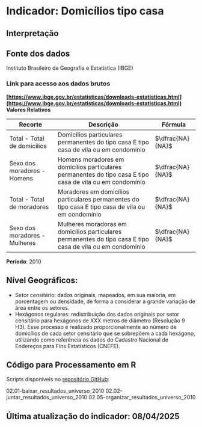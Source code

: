 # Indicador: Domicílios tipo casa

## Interpretação


## Fonte dos dados
Instituto Brasileiro de Geografia e Estatística (IBGE)

### Link para acesso aos dados brutos
**[https://www.ibge.gov.br/estatisticas/downloads-estatisticas.html](https://www.ibge.gov.br/estatisticas/downloads-estatisticas.html)**
**Valores Relativos**

|Recorte|Descrição  |Fórmula
|--|--|--|
|Total - Total de domicílios|Domicílios particulares permanentes do tipo casa E tipo casa de vila ou em condomínio|$\dfrac{NA}{NA}$|
|Sexo dos moradores - Homens|Homens moradores em domicílios particulares permanentes do tipo casa E tipo casa de vila ou em condomínio|$\dfrac{NA}{NA}$|
|Total - Total de moradores|Moradores em domicílios particulares permanentes do tipo casa E tipo casa de vila ou em condomínio|$\dfrac{NA}{NA}$|
|Sexo dos moradores - Mulheres|Mulheres moradoras em domicílios particulares permanentes do tipo casa E tipo casa de vila ou em condomínio|$\dfrac{NA}{NA}$|

**Período**: 2010

## Nível Geográficos:

 - Setor censitário: dados originais, mapeados, em sua maioria, em porcentagem ou densidade, de forma a considerar a grande variação de área entre os setores.
 - Hexágonos regulares: redistribuição dos dados originais por setor censitário para hexágonos de XXX metros de diâmetro (Resolução 9 H3). Esse processo é realizado proporcionalmente ao número de domicílios de cada setor censitário que se sobrepõem a cada hexágono, utilizando como referência os dados do Cadastro Nacional de Endereços para Fins Estatísticos (CNEFE).

## Código para Processamento em R
Scripts disponíveis no [repositório GitHub](https://github.com/cem-usp/georedus):

02.01-baixar_resultados_universo_2010
02.02-juntar_resultados_universo_2010
02.05-organizar_resultados_universo_2010

## Última atualização do indicador: 08/04/2025

